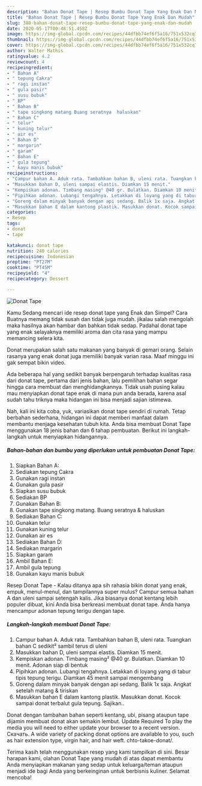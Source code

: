 ```yaml
---
description: "Bahan Donat Tape | Resep Bumbu Donat Tape Yang Enak Dan Mudah"
title: "Bahan Donat Tape | Resep Bumbu Donat Tape Yang Enak Dan Mudah"
slug: 380-bahan-donat-tape-resep-bumbu-donat-tape-yang-enak-dan-mudah
date: 2020-05-17T00:48:51.458Z
image: https://img-global.cpcdn.com/recipes/44dfbb74ef6f5a16/751x532cq70/donat-tape-foto-resep-utama.jpg
thumbnail: https://img-global.cpcdn.com/recipes/44dfbb74ef6f5a16/751x532cq70/donat-tape-foto-resep-utama.jpg
cover: https://img-global.cpcdn.com/recipes/44dfbb74ef6f5a16/751x532cq70/donat-tape-foto-resep-utama.jpg
author: Walter Mathis
ratingvalue: 4.2
reviewcount: 4
recipeingredient:
- " Bahan A"
- " tepung Cakra"
- " ragi instan"
- " gula pasir"
- " susu bubuk"
- " BP"
- " Bahan B"
- " tape singkong matang Buang seratnya  haluskan"
- " Bahan C"
- " telur"
- " kuning telur"
- " air es"
- " Bahan D"
- " margarin"
- " garam"
- " Bahan E"
- " gula tepung"
- " kayu manis bubuk"
recipeinstructions:
- "Campur bahan A. Aduk rata. Tambahkan bahan B, uleni rata. Tuangkan bahan C sedikit² sambil terus di uleni"
- "Masukkan bahan D, uleni sampai elastis. Diamkan 15 menit."
- "Kempiskan adonan. Timbang masing² @40 gr. Bulatkan. Diamkan 10 menit. Adonan siap di bentuk"
- "Pipihkan adonan. Lubangi tengahnya. Letakkan di loyang yang di tabur tipis tepung terigu. Diamkan 45 menit sampai mengembang"
- "Goreng dalam minyak banyak dengan api sedang. Balik 1x saja. Angkat setelah matang &amp; tiriskan"
- "Masukkan bahan E dalam kantong plastik. Masukkan donat. Kocok sampai donat terbalut gula tepung. Sajikan.."
categories:
- Resep
tags:
- donat
- tape

katakunci: donat tape 
nutrition: 240 calories
recipecuisine: Indonesian
preptime: "PT27M"
cooktime: "PT45M"
recipeyield: "4"
recipecategory: Dessert

---
```



![Donat Tape](https://img-global.cpcdn.com/recipes/44dfbb74ef6f5a16/751x532cq70/donat-tape-foto-resep-utama.jpg)

Kamu Sedang mencari ide resep donat tape yang Enak dan Simpel? Cara Buatnya memang tidak susah dan tidak juga mudah. jikalau salah mengolah maka hasilnya akan hambar dan bahkan tidak sedap. Padahal donat tape yang enak selayaknya memiliki aroma dan cita rasa yang mampu memancing selera kita.

Donat merupakan salah satu makanan yang banyak di gemari orang. Selain rasanya yang enak donat juga memiliki banyak varian rasa. Maaf minggu ini gak sempat bikin video.

Ada beberapa hal yang sedikit banyak berpengaruh terhadap kualitas rasa dari donat tape, pertama dari jenis bahan, lalu pemilihan bahan segar hingga cara membuat dan menghidangkannya. Tidak usah pusing kalau mau menyiapkan donat tape enak di mana pun anda berada, karena asal sudah tahu triknya maka hidangan ini bisa menjadi sajian istimewa.


Nah, kali ini kita coba, yuk, variasikan donat tape sendiri di rumah. Tetap berbahan sederhana, hidangan ini dapat memberi manfaat dalam membantu menjaga kesehatan tubuh kita. Anda bisa membuat Donat Tape menggunakan 18 jenis bahan dan 6 tahap pembuatan. Berikut ini langkah-langkah untuk menyiapkan hidangannya.

<!--inarticleads1-->

##### Bahan-bahan dan bumbu yang diperlukan untuk pembuatan Donat Tape:

1. Siapkan  Bahan A:
1. Sediakan  tepung Cakra
1. Gunakan  ragi instan
1. Gunakan  gula pasir
1. Siapkan  susu bubuk
1. Sediakan  BP
1. Gunakan  Bahan B:
1. Gunakan  tape singkong matang. Buang seratnya &amp; haluskan
1. Sediakan  Bahan C:
1. Gunakan  telur
1. Gunakan  kuning telur
1. Gunakan  air es
1. Sediakan  Bahan D:
1. Sediakan  margarin
1. Siapkan  garam
1. Ambil  Bahan E:
1. Ambil  gula tepung
1. Gunakan  kayu manis bubuk


Resep Donat Tape - Kalau ditanya apa sih rahasia bikin donat yang enak, empuk, menul-menul, dan tampilannya super mulus? Campur semua bahan A dan uleni sampai setengah kalis. Jika biasanya donat kentang lebih populer dibuat, kini Anda bisa berkreasi membuat donat tape. Anda hanya mencampur adonan tepung terigu dengan tape. 

<!--inarticleads2-->

##### Langkah-langkah membuat Donat Tape:

1. Campur bahan A. Aduk rata. Tambahkan bahan B, uleni rata. Tuangkan bahan C sedikit² sambil terus di uleni
1. Masukkan bahan D, uleni sampai elastis. Diamkan 15 menit.
1. Kempiskan adonan. Timbang masing² @40 gr. Bulatkan. Diamkan 10 menit. Adonan siap di bentuk
1. Pipihkan adonan. Lubangi tengahnya. Letakkan di loyang yang di tabur tipis tepung terigu. Diamkan 45 menit sampai mengembang
1. Goreng dalam minyak banyak dengan api sedang. Balik 1x saja. Angkat setelah matang &amp; tiriskan
1. Masukkan bahan E dalam kantong plastik. Masukkan donat. Kocok sampai donat terbalut gula tepung. Sajikan..


Donat dengan tambahan bahan seperti kentang, ubi, pisang ataupun tape dijamin membuat donat akan semakin lembut. Update Required To play the media you will need to either update your browser to a recent version. Скачать. A wide variety of packing donat options are available to you, such as hair extension type, virgin hair, and hair weft. chto-takoe-donat/. 

Terima kasih telah menggunakan resep yang kami tampilkan di sini. Besar harapan kami, olahan Donat Tape yang mudah di atas dapat membantu Anda menyiapkan makanan yang sedap untuk keluarga/teman ataupun menjadi ide bagi Anda yang berkeinginan untuk berbisnis kuliner. Selamat mencoba!
